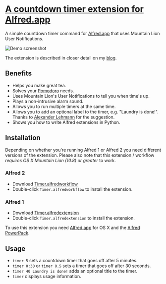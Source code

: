 # [A countdown timer extension for Alfred.app](http://dbader.org/blog/alfred-timer-extension)
A simple countdown timer command for [Alfred.app](http://www.alfredapp.com/) that uses Mountain Lion User Notifications.

![Demo screenshot](https://raw.github.com/dbader/alfred-countdown-timer/master/screenshot.png)

The extension is described in closer detail on my [blog](http://dbader.org/blog/alfred-timer-extension).

## Benefits
- Helps you make great tea.
- Solves your [Pomodoro](http://en.wikipedia.org/wiki/Pomodoro_Technique) needs.
- Uses Mountain Lion's User Notifications to tell you when time's up.
- Plays a non-intrusive alarm sound.
- Allows you to run multiple timers at the same time.
- Allows you to add an optional label to the timer, e.g. "Laundry is done!". Thanks to [Alexander Lehmann](http://rudairandamacha.blogspot.de) for the suggestion.
- Shows you how to write Alfred extensions in Python.

## Installation
Depending on whether you're running Alfred 1 or Alfred 2 you need different versions of the extension. Please also note that this extension / workflow *requires OS X Mountain Lion (10.8) or greater* to work.

### Alfred 2
- Download [Timer.alfredworkflow](https://github.com/dbader/alfred-countdown-timer/blob/master/Timer.alfredworkflow?raw=true)
- Double-click `Timer.alfredworkflow` to install the extension.

### Alfred 1
- Download [Timer.alfredextension](https://github.com/dbader/alfred-countdown-timer/blob/master/Timer.alfredextension?raw=true)
- Double-click `Timer.alfredextension` to install the extension.

To use this extension you need [Alfred.app](http://www.alfredapp.com/) for OS X and the [Alfred PowerPack](http://www.alfredapp.com/powerpack/).

## Usage
- `timer 5` sets a countdown timer that goes off after 5 minutes.
- `timer 0:30` or `timer 0.5` sets a timer that goes off after 30 seconds.
- `timer 40 Laundry is done!` adds an optional title to the timer.
- `timer` displays usage information.
